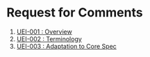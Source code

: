# Request for Comments

1. [UEI-001 : Overview](./Overview.md)
2. [UEI-002 : Terminology](./Terminology.md)
3. [UEI-003 : Adaptation to Core Spec](./Adaptation.md)
